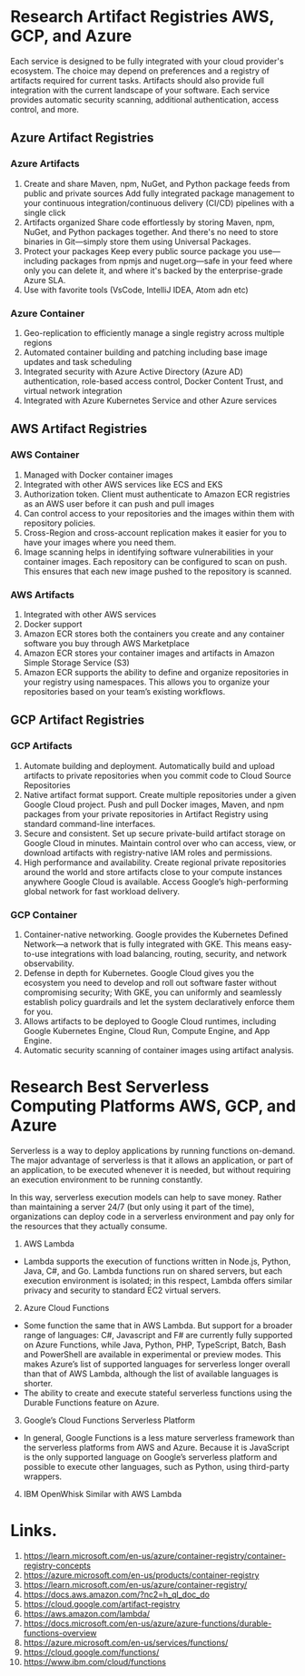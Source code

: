 # Research Artifact Registries AWS, GCP, and Azure
Each service is designed to be fully integrated with your cloud provider's ecosystem.
The choice may depend on preferences and a registry of artifacts required for current tasks.
Artifacts should also provide full integration with the current landscape of your software.
Each service provides automatic security scanning, additional authentication, access control, and more.

## Azure Artifact Registries

### Azure Artifacts

1) Create and share Maven, npm, NuGet, and Python package feeds from public and private sources
Add fully integrated package management to your continuous integration/continuous delivery (CI/CD) pipelines with a single click
2) Artifacts organized 
Share code effortlessly by storing Maven, npm, NuGet, and Python packages together. And there's no need to store binaries in Git—simply store them using Universal Packages.
3) Protect your packages
Keep every public source package you use—including packages from npmjs and nuget.org—safe in your feed where only you can delete it, and where it's backed by the enterprise-grade Azure SLA.
4) Use with favorite tools (VsCode, IntelliJ IDEA, Atom adn etc)

### Azure Container

1) Geo-replication to efficiently manage a single registry across multiple regions
2) Automated container building and patching including base image updates and task scheduling 
3) Integrated security with Azure Active Directory (Azure AD) authentication, role-based access control, Docker Content Trust, and virtual network integration
4) Integrated with Azure Kubernetes Service and other Azure services

## AWS Artifact Registries

### AWS Container

1) Managed with Docker container images
2) Integrated with other AWS services like ECS and EKS
3) Authorization token. Client must authenticate to Amazon ECR registries as an AWS user before it can push and pull images
4) Can control access to your repositories and the images within them with repository policies.
5) Cross-Region and cross-account replication makes it easier for you to have your images where you need them.
6) Image scanning helps in identifying software vulnerabilities in your container images. Each repository can be configured to scan on push. This ensures that each new image pushed to the repository is scanned.

### AWS Artifacts

1) Integrated with other AWS services
2) Docker support
3) Amazon ECR stores both the containers you create and any container software you buy through AWS Marketplace
4) Amazon ECR stores your container images and artifacts in Amazon Simple Storage Service (S3)
5) Amazon ECR supports the ability to define and organize repositories in your registry using namespaces. This allows you to organize your repositories based on your team’s existing workflows. 

## GCP Artifact Registries

### GCP Artifacts

1) Automate building and deployment.
Automatically build and upload artifacts to private repositories when you commit code to Cloud Source Repositories
2) Native artifact format support.
Create multiple repositories under a given Google Cloud project. Push and pull Docker images, Maven, and npm packages from your private repositories in Artifact Registry using standard command-line interfaces.
3) Secure and consistent.
Set up secure private-build artifact storage on Google Cloud in minutes. Maintain control over who can access, view, or download artifacts with registry-native IAM roles and permissions. 
4) High performance and availability.
Create regional private repositories around the world and store artifacts close to your compute instances anywhere Google Cloud is available. Access Google’s high-performing global network for fast workload delivery.

### GCP Container

1) Container-native networking. Google provides the Kubernetes Defined Network—a network that is fully integrated with GKE. This means easy-to-use integrations with load balancing, routing, security, and network observability. 
2) Defense in depth for Kubernetes. Google Cloud gives you the ecosystem you need to develop and roll out software faster without compromising security; With GKE, you can uniformly and seamlessly establish policy guardrails and let the system declaratively enforce them for you.
3) Allows artifacts to be deployed to Google Cloud runtimes, including Google Kubernetes Engine, Cloud Run, Compute Engine, and App Engine.
4) Automatic security scanning of container images using artifact analysis.

# Research Best Serverless Computing Platforms AWS, GCP, and Azure

Serverless is a way to deploy applications by running functions on-demand. The major advantage of serverless is that it allows an application, or part of an application, to be executed whenever it is needed, but without requiring an execution environment to be running constantly.

In this way, serverless execution models can help to save money. Rather than maintaining a server 24/7 (but only using it part of the time), organizations can deploy code in a serverless environment and pay only for the resources that they actually consume.

1) AWS Lambda
- Lambda supports the execution of functions written in Node.js, Python, Java, C#, and Go. Lambda functions run on shared servers, but each execution environment is isolated; in this respect, Lambda offers similar privacy and security to standard EC2 virtual servers.

2) Azure Cloud Functions
- Some function the same that in AWS Lambda. But support for a broader range of languages: C#, Javascript and F# are currently fully supported on Azure Functions, while Java, Python, PHP, TypeScript, Batch, Bash and PowerShell are available in experimental or preview modes. This makes Azure’s list of supported languages for serverless longer overall than that of AWS Lambda, although the list of available languages is shorter.
- The ability to create and execute stateful serverless functions using the Durable Functions feature on Azure.

3) Google’s Cloud Functions Serverless Platform
- In general, Google Functions is a less mature serverless framework than the serverless platforms from AWS and Azure.
Because it is JavaScript is the only supported language on Google’s serverless platform and possible to execute other languages, such as Python, using third-party wrappers.

4) IBM OpenWhisk
Similar with AWS Lambda

# Links.
1. https://learn.microsoft.com/en-us/azure/container-registry/container-registry-concepts
2. https://azure.microsoft.com/en-us/products/container-registry
3. https://learn.microsoft.com/en-us/azure/container-registry/
4. https://docs.aws.amazon.com/?nc2=h_ql_doc_do
5. https://cloud.google.com/artifact-registry
6. https://aws.amazon.com/lambda/
7. https://docs.microsoft.com/en-us/azure/azure-functions/durable-functions-overview
8. https://azure.microsoft.com/en-us/services/functions/
9. https://cloud.google.com/functions/
10. https://www.ibm.com/cloud/functions